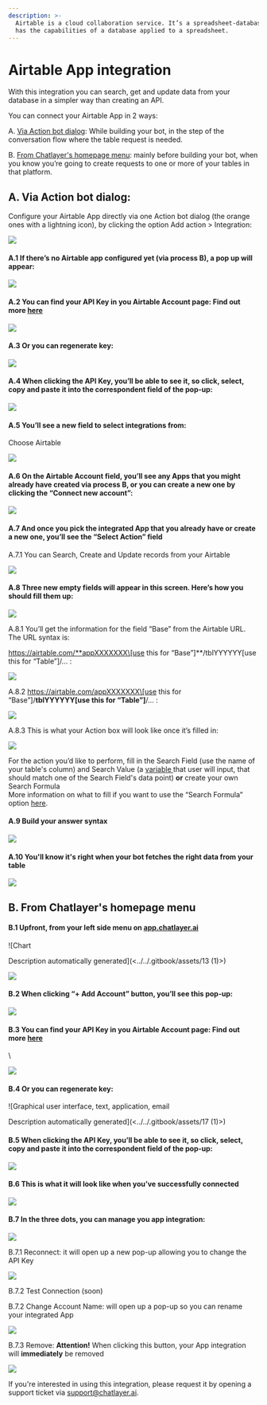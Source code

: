 ```yaml
---
description: >-
  Airtable is a cloud collaboration service. It’s a spreadsheet-database hybrid:
  has the capabilities of a database applied to a spreadsheet.
---
```


# Airtable App integration

With this integration you can search, get and update data from your database in a simpler way than creating an API.

You can connect your Airtable App in 2 ways:

A. [Via Action bot dialog](airtable-app-integration.md#a.-via-action-bot-dialog): While building your bot, in the step of the conversation flow where the table request is needed.

B. [From Chatlayer's homepage menu](airtable-app-integration.md#b.-from-chatlayers-homepage-menu): mainly before building your bot, when you know you’re going to create requests to one or more of your tables in that platform.

## A. Via Action bot dialog:

Configure your Airtable App directly via one Action bot dialog (the orange ones with a lightning icon), by clicking the option Add action > Integration:

![](<../../.gitbook/assets/0 (1)>)

#### A.1 If there’s no Airtable app configured yet (via process B), a pop up will appear:

![](../../.gitbook/assets/1)

#### A.2 You can find your API Key in you Airtable Account page: Find out more [here](https://support.airtable.com/hc/en-us/articles/219046777-How-do-I-get-my-API-key-)

![](<../../.gitbook/assets/2 (1)>)

#### A.3 Or you can regenerate key:&#x20;

![](<../../.gitbook/assets/3 (1)>)

#### A.4 When clicking the API Key, you’ll be able to see it, so click, select, copy and paste it into the correspondent field of the pop-up:

![](../../.gitbook/assets/4)

#### A.5 You’ll see a new field to select integrations from:

Choose Airtable

![](../../.gitbook/assets/5)

#### A.6 On the Airtable Account field, you’ll see any Apps that you might already have created via process B, or you can create a new one by clicking the “Connect new account”:

![](../../.gitbook/assets/6)

#### A.7 And once you pick the integrated App that you already have or create a new one, you’ll see the “Select Action” field

A.7.1 You can Search, Create and Update records from your Airtable

![](../../.gitbook/assets/8)

#### A.8 Three new empty fields will appear in this screen. Here’s how you should fill them up:

![](../../.gitbook/assets/9)

A.8.1 You’ll get the information for the field “Base” from the Airtable URL. The URL syntax is:

https://airtable.com/**appXXXXXXX\[use this for “Base”]**/tblYYYYYY\[use this for “Table”]/… :

![](<../../.gitbook/assets/10 (1)>)

A.8.2 https://airtable.com/appXXXXXXX\[use this for “Base”]/**tblYYYYYY\[use this for “Table”]**/… :

![](<../../.gitbook/assets/11 (1)>)

A.8.3 This is what your Action box will look like once it’s filled in:

![](../../.gitbook/assets/12)

For the action you’d like to perform, fill in the Search Field (use the name of your table's column) and Search Value (a [variable ](../../bot-answers/settings/secure-variables-gdpr.md)that user will input, that should match one of the Search Field's data point) **or** create your own Search Formula\
More information on what to fill if you want to use the “Search Formula” option [here](https://support.airtable.com/hc/en-us/articles/203255215-Formula-field-reference).

#### A.9 Build your answer syntax

![](<../../.gitbook/assets/image (678) (2).png>)

#### A.10 You'll know it's right when your bot fetches the right data from your table

![](<../../.gitbook/assets/image (672) (2).png>)

## B. From Chatlayer's homepage menu

#### B.1 Upfront, from your left side menu on [app.chatlayer.ai](https://app.chatlayer.ai)

![Chart

Description automatically generated](<../../.gitbook/assets/13 (1)>)

![](../../.gitbook/assets/14)

#### B.2 When clicking “+ Add Account” button, you’ll see this pop-up:

![](../../.gitbook/assets/15)

#### B.3 You can find your API Key in you Airtable Account page: Find out more [here](https://support.airtable.com/hc/en-us/articles/219046777-How-do-I-get-my-API-key-)

\


![](../../.gitbook/assets/16)

#### B.4 Or you can regenerate key:

![Graphical user interface, text, application, email

Description automatically generated](<../../.gitbook/assets/17 (1)>)

#### B.5 When clicking the API Key, you’ll be able to see it, so click, select, copy and paste it into the correspondent field of the pop-up:

![](<../../.gitbook/assets/18 (1)>)

#### B.6 This is what it will look like when you’ve successfully connected

![
](<../../.gitbook/assets/19 (1)>)

#### B.7 In the three dots, you can manage you app integration: 

![](../../.gitbook/assets/20)

B.7.1 Reconnect: it will open up a new pop-up allowing you to change the API Key

![](<../../.gitbook/assets/image (674) (3).png>)

B.7.2 Test Connection (soon)

B.7.2 Change Account Name: will open up a pop-up so you can rename your integrated App

![](<../../.gitbook/assets/image (680) (2).png>)

B.7.3 Remove: **Attention!** When clicking this button, your App integration will **immediately** be removed

![](<../../.gitbook/assets/image (673) (2).png>)

If you're interested in using this integration, please request it by opening a support ticket via support@chatlayer.ai.
